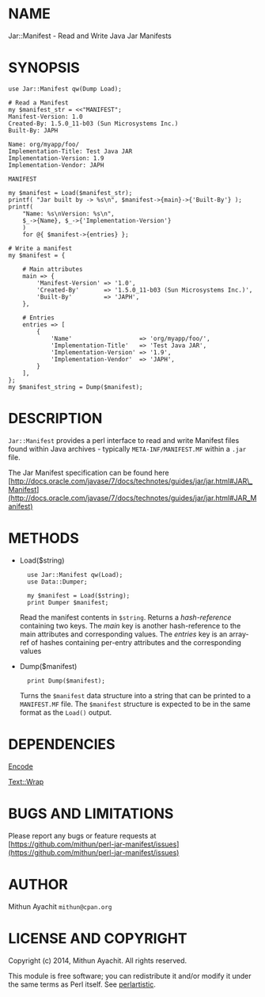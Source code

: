 # NAME

Jar::Manifest - Read and Write Java Jar Manifests

# SYNOPSIS

    use Jar::Manifest qw(Dump Load);

    # Read a Manifest
    my $manifest_str = <<"MANIFEST";
    Manifest-Version: 1.0
    Created-By: 1.5.0_11-b03 (Sun Microsystems Inc.)
    Built-By: JAPH

    Name: org/myapp/foo/
    Implementation-Title: Test Java JAR
    Implementation-Version: 1.9
    Implementation-Vendor: JAPH

    MANIFEST

    my $manifest = Load($manifest_str);
    printf( "Jar built by -> %s\n", $manifest->{main}->{'Built-By'} );
    printf(
        "Name: %s\nVersion: %s\n",
        $_->{Name}, $_->{'Implementation-Version'}
        )
        for @{ $manifest->{entries} };

    # Write a manifest
    my $manifest = {

        # Main attributes
        main => {
            'Manifest-Version' => '1.0',
            'Created-By'       => '1.5.0_11-b03 (Sun Microsystems Inc.)',
            'Built-By'         => 'JAPH',
        },

        # Entries
        entries => [
            {
                'Name'                   => 'org/myapp/foo/',
                'Implementation-Title'   => 'Test Java JAR',
                'Implementation-Version' => '1.9',
                'Implementation-Vendor'  => 'JAPH',
            }
        ],
    };
    my $manifest_string = Dump($manifest);

# DESCRIPTION

`Jar::Manifest` provides a perl interface to read and write Manifest
files found within Java archives - typically `META-INF/MANIFEST.MF`
within a `.jar` file.

The Jar Manifest specification can be found here
[http://docs.oracle.com/javase/7/docs/technotes/guides/jar/jar.html#JAR\_Manifest](http://docs.oracle.com/javase/7/docs/technotes/guides/jar/jar.html#JAR_Manifest)

# METHODS

- Load($string)

        use Jar::Manifest qw(Load);
        use Data::Dumper;

        my $manifest = Load($string);
        print Dumper $manifest;

    Read the manifest contents in `$string`. Returns a _hash-reference_
    containing two keys. The _main_ key is another hash-reference to the
    main attributes and corresponding values. The _entries_ key is an
    array-ref of hashes containing per-entry attributes and the
    corresponding values

- Dump($manifest)

        print Dump($manifest);

    Turns the `$manifest` data structure into a string that can be printed
    to a `MANIFEST.MF` file. The `$manifest` structure is expected to be
    in the same format as the `Load()` output.

# DEPENDENCIES

[Encode](https://metacpan.org/pod/Encode)

[Text::Wrap](https://metacpan.org/pod/Text::Wrap)

# BUGS AND LIMITATIONS

Please report any bugs or feature requests at
[https://github.com/mithun/perl-jar-manifest/issues](https://github.com/mithun/perl-jar-manifest/issues)

# AUTHOR

Mithun Ayachit `mithun@cpan.org`

# LICENSE AND COPYRIGHT

Copyright (c) 2014, Mithun Ayachit. All rights reserved.

This module is free software; you can redistribute it and/or modify it
under the same terms as Perl itself. See [perlartistic](https://metacpan.org/pod/perlartistic).

